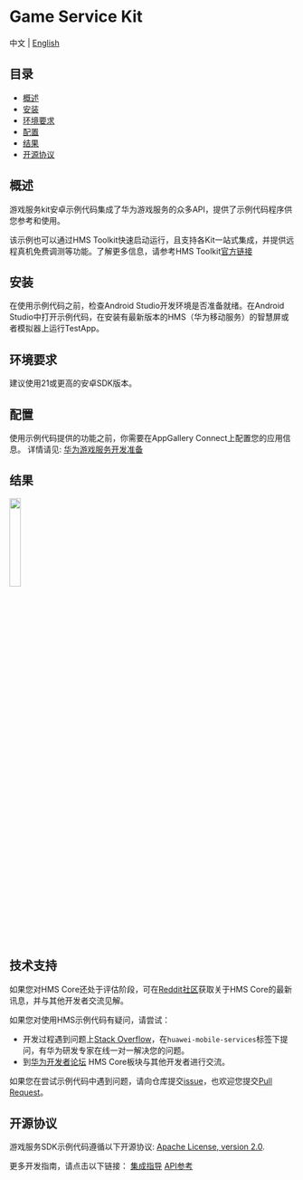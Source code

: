 # Game Service Kit
中文 | [English](README.md) 
## 目录

 * [概述](#概述)
 * [安装](#安装)
 * [环境要求](#环境要求)
 * [配置](#配置 )
 * [结果](#结果)
 * [开源协议](#开源协议)


## 概述
游戏服务kit安卓示例代码集成了华为游戏服务的众多API，提供了示例代码程序供您参考和使用。

该示例也可以通过HMS Toolkit快速启动运行，且支持各Kit一站式集成，并提供远程真机免费调测等功能。了解更多信息，请参考HMS Toolkit[官方链接](https://developer.huawei.com/consumer/cn/doc/development/Tools-Guides/getting-started-0000001077381096?ha_source=hms1)

## 安装
在使用示例代码之前，检查Android Studio开发环境是否准备就绪。在Android Studio中打开示例代码，在安装有最新版本的HMS（华为移动服务）的智慧屏或者模拟器上运行TestApp。

## 环境要求
建议使用21或更高的安卓SDK版本。

## 配置
使用示例代码提供的功能之前，你需要在AppGallery Connect上配置您的应用信息。
详情请见: [华为游戏服务开发准备](https://developer.huawei.com/consumer/cn/doc/development/HMSCore-Guides/config-agc-0000001050166285?ha_source=hms1)

## 结果
<img src="images/result.png" width = 20% height = 20%>

## 技术支持
如果您对HMS Core还处于评估阶段，可在[Reddit社区](https://www.reddit.com/r/HuaweiDevelopers/)获取关于HMS Core的最新讯息，并与其他开发者交流见解。

如果您对使用HMS示例代码有疑问，请尝试：
- 开发过程遇到问题上[Stack Overflow](https://stackoverflow.com/questions/tagged/huawei-mobile-services?tab=Votes)，在`huawei-mobile-services`标签下提问，有华为研发专家在线一对一解决您的问题。
- 到[华为开发者论坛](https://developer.huawei.com/consumer/cn/forum/blockdisplay?fid=18?ha_source=hms1) HMS Core板块与其他开发者进行交流。

如果您在尝试示例代码中遇到问题，请向仓库提交[issue](https://github.com/HMS-Core/hms-game-demo/issues)，也欢迎您提交[Pull Request](https://github.com/HMS-Core/hms-game-demo/pulls)。

##  开源协议
  游戏服务SDK示例代码遵循以下开源协议: [Apache License, version 2.0](http://www.apache.org/licenses/LICENSE-2.0).

  更多开发指南，请点击以下链接：
  [集成指导](https://developer.huawei.com/consumer/cn/doc/development/HMSCore-Guides/introduction-0000001050121216?ha_source=hms1)
  [API参考](https://developer.huawei.com/consumer/cn/doc/development/HMS-References/jos-games-v4?ha_source=hms1)
